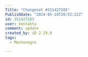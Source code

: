 ```yaml
---
Title: "Changeset #151427285"
PublishDate: "2024-05-16T20:52:22Z"
id: 151427285
user: kentakta
comment: update
created_by: iD 2.29.0
tags:
  - Montenegro

---
```

